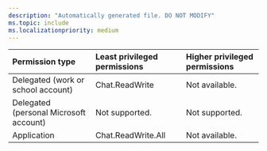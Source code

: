 ```yaml
---
description: "Automatically generated file. DO NOT MODIFY"
ms.topic: include
ms.localizationpriority: medium
---
```


|Permission type|Least privileged permissions|Higher privileged permissions|
|:---|:---|:---|
|Delegated (work or school account)|Chat.ReadWrite|Not available.|
|Delegated (personal Microsoft account)|Not supported.|Not supported.|
|Application|Chat.ReadWrite.All|Not available.|


